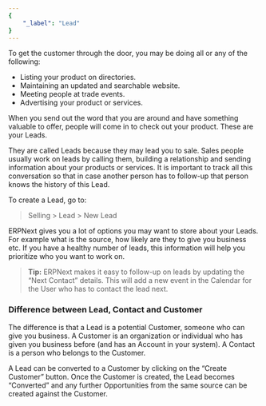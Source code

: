 ```yaml
---
{
	"_label": "Lead"
}
---
```

To get the customer through the door, you may be doing all or any of the following:

- Listing your product on directories.
- Maintaining an updated and searchable website.
- Meeting people at trade events.
- Advertising your product or services.

When you send out the word that you are around and have something valuable to offer, people will come in to check out your product. These are your Leads.

They are called Leads because they may lead you to sale. Sales people usually work on leads by calling them, building a relationship and sending information about your products or services. It is important to track all this conversation so that in case another person has to follow-up that person knows the history of this Lead.

To create a Lead, go to:

> Selling > Lead > New Lead

ERPNext gives you a lot of options you may want to store about your Leads. For example what is the source, how likely are they to give you business etc. If you have a healthy number of leads, this information will help you prioritize who you want to work on.

> **Tip:** ERPNext makes it easy to follow-up on leads by updating the “Next Contact” details. This will add a new event in the Calendar for the User who has to contact the lead next.

### Difference between Lead, Contact and Customer

The difference is that a Lead is a potential Customer, someone who can give you business. A Customer is an organization or individual who has given you business before (and has an Account in your system). A Contact is a person who belongs to the Customer.

A Lead can be converted to a Customer by clicking on the “Create Customer” button. Once the Customer is created, the Lead becomes “Converted” and any further Opportunities from the same source can be created against the Customer.
